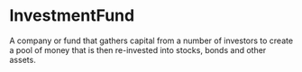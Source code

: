 # InvestmentFund

A company or fund that gathers capital from a number of investors to create a pool of money that is then re-invested into stocks, bonds and other assets.
